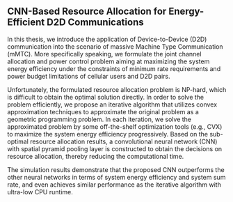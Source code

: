 ## CNN-Based Resource Allocation for Energy-Efficient D2D Communications
In this thesis, we introduce the application of Device-to-Device (D2D) communication into the scenario of massive Machine Type Communication (mMTC). More specifically speaking, we formulate the joint channel allocation and power control problem aiming at maximizing the system energy efficiency under the constraints of minimum rate requirements and power budget limitations of cellular users and D2D pairs. 

Unfortunately, the formulated resource allocation problem is NP-hard, which is difficult to obtain the optimal solution directly. In order to solve the problem efficiently, we propose an iterative algorithm that utilizes convex approximation techniques to approximate the original problem as a geometric programming problem. In each iteration, we solve the approximated problem by some off-the-shelf optimization tools (e.g., CVX) to maximize the system energy efficiency progressively. Based on the sub-optimal resource allocation results, a convolutional neural network (CNN) with spatial pyramid pooling layer is constructed to obtain the decisions on resource allocation, thereby reducing the computational time.

The simulation results demonstrate that the proposed CNN outperforms the other neural networks in terms of system energy efficiency and system sum rate, and even achieves similar performance as the iterative algorithm with ultra-low CPU runtime.
